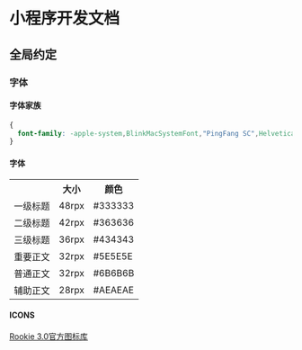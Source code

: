 # 小程序开发文档

## 全局约定

### 字体

#### 字体家族

```css
{
  font-family: -apple-system,BlinkMacSystemFont,"PingFang SC",Helvetica,Tahoma,Arial,"Microsoft YaHei",微软雅黑,黑体,Heiti,sans-serif,SimSun,宋体,serif;
}
```
#### 字体

<table>
<tr>
  <th></th>
  <th>大小</th>
  <th>颜色</th>
</tr>
<tr>
  <td>一级标题</td>
  <td>48rpx</td>
  <td>#333333</td>
</tr>
<tr>
  <td>二级标题</td>
  <td>42rpx</td>
  <td>#363636</td>
</tr>
<tr>
  <td>三级标题</td>
  <td>36rpx</td>
  <td>#434343</td>
</tr>
<tr>
  <td>重要正文</td>
  <td>32rpx</td>
  <td>#5E5E5E</td>
</tr>
<tr>
  <td>普通正文</td>
  <td>32rpx</td>
  <td>#6B6B6B</td>
</tr>
<tr>
  <td>辅助正文</td>
  <td>28rpx</td>
  <td>#AEAEAE</td>
</tr>
</table>

#### ICONS

[Rookie 3.0官方图标库](http://www.iconfont.cn/collections/detail?spm=a313x.7781069.1998910419.d9df05512&cid=7077)